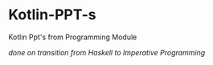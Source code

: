 # Kotlin-PPT-s
Kotlin Ppt's from Programming Module 

*done on transition from Haskell to Imperative Programming*
